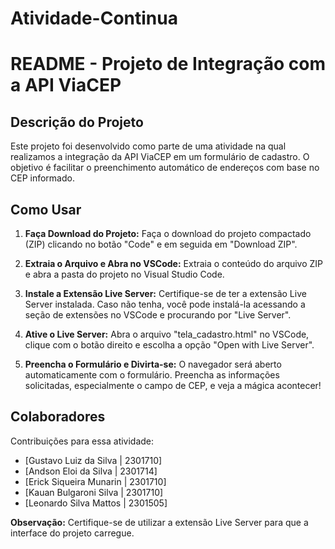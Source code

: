 # Atividade-Continua
 
# README - Projeto de Integração com a API ViaCEP

## Descrição do Projeto

Este projeto foi desenvolvido como parte de uma atividade na qual realizamos a integração da API ViaCEP em um formulário de cadastro. O objetivo é facilitar o preenchimento automático de endereços com base no CEP informado.

## Como Usar

1. **Faça Download do Projeto:**
   Faça o download do projeto compactado (ZIP) clicando no botão "Code" e em seguida em "Download ZIP".

2. **Extraia o Arquivo e Abra no VSCode:**
   Extraia o conteúdo do arquivo ZIP e abra a pasta do projeto no Visual Studio Code.

3. **Instale a Extensão Live Server:**
   Certifique-se de ter a extensão Live Server instalada. Caso não tenha, você pode instalá-la acessando a seção de extensões no VSCode e procurando por "Live Server".

4. **Ative o Live Server:**
   Abra o arquivo "tela_cadastro.html" no VSCode, clique com o botão direito e escolha a opção "Open with Live Server".

5. **Preencha o Formulário e Divirta-se:**
   O navegador será aberto automaticamente com o formulário. Preencha as informações solicitadas, especialmente o campo de CEP, e veja a mágica acontecer!

## Colaboradores

Contribuições para essa atividade:

- [Gustavo Luiz da Silva | 2301710]
- [Andson Eloi da Silva | 2301714]
- [Erick Siqueira Munarin | 2301710]
- [Kauan Bulgaroni Silva | 2301710]
- [Leonardo Silva Mattos | 2301505]

**Observação:** Certifique-se de utilizar a extensão Live Server para que a interface do projeto carregue.
